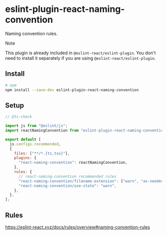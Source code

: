 # eslint-plugin-react-naming-convention

Naming convention rules.

> [!NOTE]
> This plugin is already included in `@eslint-react/eslint-plugin`. You don't need to install it separately if you are using `@eslint-react/eslint-plugin`.

## Install

```sh
# npm
npm install --save-dev eslint-plugin-react-naming-convention
```

## Setup

```js
// @ts-check

import js from "@eslint/js";
import reactNamingConvention from "eslint-plugin-react-naming-convention";

export default [
  js.configs.recommended,
  {
    files: ["**/*.{ts,tsx}"],
    plugins: {
      "react-naming-convention": reactNamingConvention,
    },
    rules: {
      // react-naming-convention recommended rules
      "react-naming-convention/filename-extension": ["warn", "as-needed"],
      "react-naming-convention/use-state": "warn",
    },
  },
];
```

## Rules

<https://eslint-react.xyz/docs/rules/overview#naming-convention-rules>
